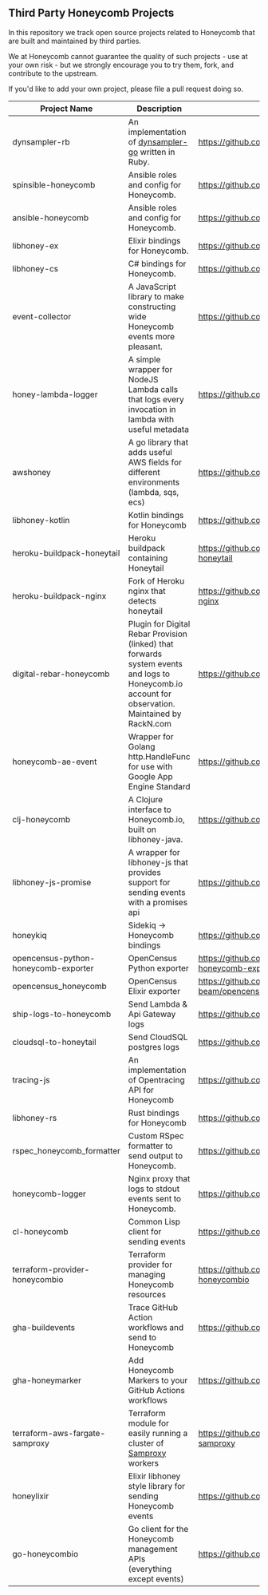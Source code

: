 ## Third Party Honeycomb Projects

In this repository we track open source projects related to Honeycomb that are built and maintained by third parties.

We at Honeycomb cannot guarantee the quality of such projects - use at your own risk - but we strongly encourage you to try them, fork, and contribute to the upstream.

If you'd like to add your own project, please file a pull request doing so.

| Project Name | Description | Link |
| --- | --- | --- |
| dynsampler-rb |  An implementation of [dynsampler-go](https://github.com/honeycombio/dynsampler-go) written in Ruby. | https://github.com/travis-ci/dynsampler-rb |
| spinsible-honeycomb | Ansible roles and config for Honeycomb. | https://github.com/getspine/spinesible-honeycomb |
| ansible-honeycomb | Ansible roles and config for Honeycomb. | https://github.com/netlify/ansible-honeycomb |
| libhoney-ex | Elixir bindings for Honeycomb. | https://github.com/carwow/libhoney-ex |
| libhoney-cs | C# bindings for Honeycomb. | https://github.com/carlosalberto/libhoney-cs |
| event-collector | A JavaScript library to make constructing wide Honeycomb events more pleasant. | https://github.com/bitgenics/event-collector |
| honey-lambda-logger | A simple wrapper for NodeJS Lambda calls that logs every invocation in lambda with useful metadata | https://github.com/bitgenics/honey-lambda-logger |
| awshoney | A go library that adds useful AWS fields for different environments (lambda, sqs, ecs) | https://github.com/glassechidna/awshoney |
| libhoney-kotlin | Kotlin bindings for Honeycomb | https://github.com/imavroukakis/libhoney-kotlin |
| heroku-buildpack-honeytail | Heroku buildpack containing Honeytail | https://github.com/nomics-crypto/heroku-buildpack-honeytail |
| heroku-buildpack-nginx | Fork of Heroku nginx that detects honeytail | https://github.com/nomics-crypto/heroku-buildpack-nginx |
| digital-rebar-honeycomb | Plugin for Digital Rebar Provision (linked) that forwards system events and logs to Honeycomb.io account for observation.  Maintained by RackN.com | https://github.com/digitalrebar/provision |
| honeycomb-ae-event | Wrapper for Golang http.HandleFunc for use with Google App Engine Standard | https://github.com/seanhagen/honeycomb-ae-event |
| clj-honeycomb | A Clojure interface to Honeycomb.io, built on libhoney-java. | https://github.com/conormcd/clj-honeycomb |
| libhoney-js-promise | A wrapper for libhoney-js that provides support for sending events with a promises api | https://github.com/ericallam/libhoney-js-promise |
| honeykiq | Sidekiq → Honeycomb bindings | https://github.com/carwow/honeykiq |
| opencensus-python-honeycomb-exporter | OpenCensus Python exporter | https://github.com/codeboten/opencensus-python-honeycomb-exporter |
| opencensus_honeycomb | OpenCensus Elixir exporter | https://github.com/opencensus-beam/opencensus_honeycomb |
| ship-logs-to-honeycomb | Send Lambda & Api Gateway logs | https://github.com/solve-hq/ship-logs-to-honeycomb |
| cloudsql-to-honeytail | Send CloudSQL postgres logs | https://github.com/darklang/cloudsql-to-honeytail |
| tracing-js | An implementation of Opentracing API for Honeycomb | https://github.com/zeit/tracing-js/ |
| libhoney-rs | Rust bindings for Honeycomb | https://github.com/nlopes/libhoney-rust |
| rspec_honeycomb_formatter | Custom RSpec formatter to send output to Honeycomb. | https://github.com/puppetlabs/rspec_honeycomb_formatter |
| honeycomb-logger | Nginx proxy that logs to stdout events sent to Honeycomb. | https://github.com/darklang/honeycomb-logger |
| cl-honeycomb | Common Lisp client for sending events | https://github.com/franzinc/cl-honeycomb/ |
| terraform-provider-honeycombio | Terraform provider for managing Honeycomb resources | https://github.com/kvrhdn/terraform-provider-honeycombio
| gha-buildevents | Trace GitHub Action workflows and send to Honeycomb | https://github.com/kvrhdn/gha-buildevents
| gha-honeymarker | Add Honeycomb Markers to your GitHub Actions workflows | https://github.com/naiduarvind/gha-honeymarker
| terraform-aws-fargate-samproxy | Terraform module for easily running a cluster of [Samproxy](https://github.com/honeycombio/samproxy) workers | https://github.com/Vlaaaaaaad/terraform-aws-fargate-samproxy
| honeylixir | Elixir libhoney style library for sending Honeycomb events | https://github.com/lirossarvet/honeylixir |
| go-honeycombio | Go client for the Honeycomb management APIs (everything except events) | https://github.com/kvrhdn/go-honeycombio 
